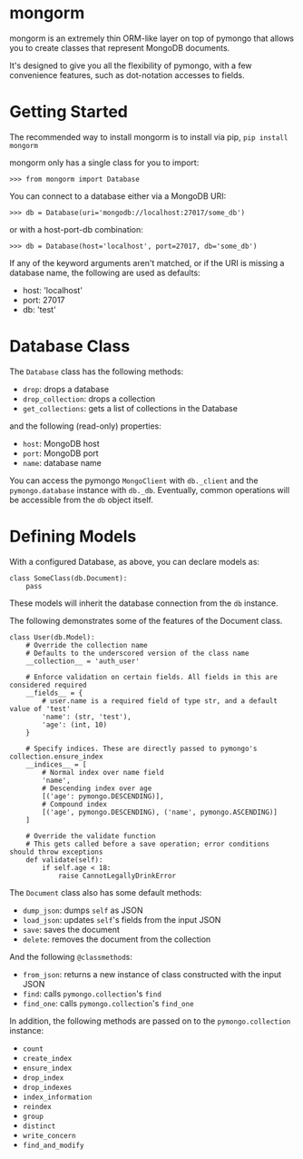 # mongorm

mongorm is an extremely thin ORM-like layer on top of pymongo that allows you to create classes that represent MongoDB documents.

It's designed to give you all the flexibility of pymongo, with a few convenience features, such as dot-notation accesses to fields.

# Getting Started

The recommended way to install mongorm is to install via pip, `pip install mongorm`

mongorm only has a single class for you to import:

```
>>> from mongorm import Database
```

You can connect to a database either via a MongoDB URI:

```
>>> db = Database(uri='mongodb://localhost:27017/some_db')
```

or with a host-port-db combination:

```
>>> db = Database(host='localhost', port=27017, db='some_db')
```

If any of the keyword arguments aren't matched, or if the URI is missing a database name, the following are used as defaults:

* host: 'localhost'
* port: 27017
* db: 'test'

# Database Class

The `Database` class has the following methods:

* `drop`: drops a database
* `drop_collection`: drops a collection
* `get_collections`: gets a list of collections in the Database

and the following (read-only) properties:

* `host`: MongoDB host
* `port`: MongoDB port
* `name`: database name

You can access the pymongo `MongoClient` with `db._client` and the `pymongo.database` instance with `db._db`. Eventually, common operations will be accessible from the `db` object itself.

# Defining Models

With a configured Database, as above, you can declare models as:

```
class SomeClass(db.Document):
    pass
```

These models will inherit the database connection from the `db` instance.

The following demonstrates some of the features of the Document class.

```
class User(db.Model):
	# Override the collection name
	# Defaults to the underscored version of the class name
	__collection__ = 'auth_user'

	# Enforce validation on certain fields. All fields in this are considered required
	__fields__ = {
		# user.name is a required field of type str, and a default value of 'test'
		'name': (str, 'test'),
		'age': (int, 10)
	}

	# Specify indices. These are directly passed to pymongo's collection.ensure_index
	__indices__ = [
		# Normal index over name field
		'name',
		# Descending index over age
		[('age': pymongo.DESCENDING)],
		# Compound index
		[('age', pymongo.DESCENDING), ('name', pymongo.ASCENDING)]
	]

	# Override the validate function
	# This gets called before a save operation; error conditions should throw exceptions
	def validate(self):
		if self.age < 18:
			raise CannotLegallyDrinkError
```

The `Document` class also has some default methods:

* `dump_json`: dumps `self` as JSON
* `load_json`: updates `self`'s fields from the input JSON
* `save`: saves the document
* `delete`: removes the document from the collection

And the following `@classmethod`s:

* `from_json`: returns a new instance of class constructed with the input JSON
* `find`: calls `pymongo.collection`'s `find`
* `find_one`: calls `pymongo.collection`'s `find_one`

In addition, the following methods are passed on to the `pymongo.collection` instance:

* `count`
* `create_index`
* `ensure_index`
* `drop_index`
* `drop_indexes`
* `index_information`
* `reindex`
* `group`
* `distinct`
* `write_concern`
* `find_and_modify`
